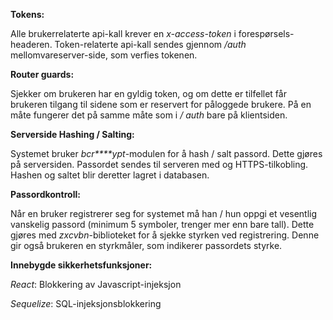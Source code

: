 **Tokens:**

Alle brukerrelaterte api-kall krever en _x-access-token_
i forespørsels-headeren. Token-relaterte api-kall sendes gjennom
_/auth_ mellomvareserver-side, som verfies tokenen.


**Router guards:**

Sjekker om brukeren har en gyldig token, og om dette er tilfellet får brukeren tilgang til
sidene som er reservert for påloggede brukere. På en måte fungerer det på samme måte som i
_/ auth_ bare på klientsiden.

**Serverside Hashing / Salting:**

Systemet bruker _bcr****ypt_-modulen for å hash / salt passord. Dette gjøres på serversiden. Passordet sendes til serveren med og HTTPS-tilkobling.
Hashen og saltet blir deretter lagret i databasen.

**Passordkontroll:**

Når en bruker registrerer seg for systemet må han / hun oppgi
et vesentlig vanskelig passord (minimum 5 symboler, trenger mer enn bare tall).
Dette gjøres med _zxcvbn_-biblioteket for å sjekke styrken ved registrering. Denne gir også
brukeren en styrkmåler, som indikerer passordets styrke.

**Innebygde sikkerhetsfunksjoner:**

_React_: Blokkering av Javascript-injeksjon

_Sequelize_: SQL-injeksjonsblokkering
